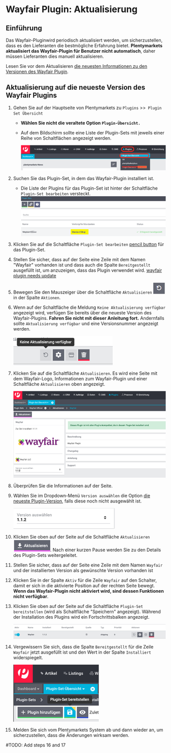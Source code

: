 # Wayfair Plugin: Aktualisierung

## Einführung
Das Wayfair-Pluginwird  periodisch aktualisiert werden, um sicherzustellen, dass es den Lieferanten die bestmögliche Erfahrung bietet. **Plentymarkets aktualisiert das Wayfair-Plugin für Benutzer nicht automatisch**, daher müssen Lieferanten dies manuell aktualisieren.

Lesen Sie vor dem Aktualisieren [die neuesten Informationen zu den Versionen des Wayfair Plugin](https://github.com/wayfair-contribs/plentymarkets-plugin/releases).

## Aktualisierung auf die neueste Version des Wayfair Plugins
1. Gehen Sie auf der Hauptseite von Plentymarkets zu `Plugins` >>` Plugin Set Übersicht`
    * **Wählen Sie nicht die veraltete Option `Plugin-Übersicht.`**

    * Auf dem Bildschirm sollte eine Liste der Plugin-Sets mit jeweils einer Reihe von Schaltflächen angezeigt werden.

        ![plugins_menu_plugin_set_overview](../../../images/de/plugins_menu_plugin_set_overview.png)

2. Suchen Sie das Plugin-Set, in dem das Wayfair-Plugin installiert ist.

    * Die Liste der Plugins für das Plugin-Set ist hinter der Schaltfläche `Plugin-Set bearbeiten` versteckt.
        ![linked clients](../../../images/de/plugin_sets_linked_clients.png)

3. Klicken Sie auf die Schaltfläche `Plugin-Set bearbeiten` [pencil button](../../../images/common/button_pencil.png) für das Plugin-Set.

4. Stellen Sie sicher, dass auf der Seite eine Zeile mit dem Namen "Wayfair" vorhanden ist und dass auch die Spalte `Bereitgestellt` ausgefüllt ist, um anzuzeigen, dass das Plugin verwendet wird.
    [wayfair plugin needs update](../../../images/de/installation/wayfair_plugin_needs_update.png)

5. Bewegen Sie den Mauszeiger über die Schaltfläche `Aktualisieren` ![update button](../../../images/common/button_update.png) in der Spalte `Aktionen`.

5. Wenn auf der Schaltfläche die Meldung `Keine Aktualisierung verfügbar` angezeigt wird, verfügen Sie bereits über die neueste Version des Wayfair-Plugins. **Fahren Sie nicht mit dieser Anleitung fort.** Andernfalls sollte `Aktualisierung verfügbar` und eine Versionsnummer angezeigt werden.

      ![no update](../../../images/de/installation/no_update.png)

6. Klicken Sie auf die Schaltfläche `Aktualisieren`. Es wird eine Seite mit dem Wayfair-Logo, Informationen zum Wayfair-Plugin und einer Schaltfläche `Aktualisieren` oben angezeigt.

    ![update page](../../../images/de/installation/update_page.png)

7. Überprüfen Sie die Informationen auf der Seite.

9. Wählen Sie im Dropdown-Menü `Version auswählen` die Option [die neueste Plugin-Version](https://github.com/wayfair-contribs/plentymarkets-plugin/releases), falls diese noch nicht ausgewählt ist.

    ![update selector](../../../images/de/installation/update_version_selection.png)

10. Klicken Sie oben auf der Seite auf die Schaltfläche `Aktualisieren` ![update button](../../../images/de/installation/update_button.png). Nach einer kurzen Pause werden Sie zu den Details des Plugin-Sets weitergeleitet.

11. Stellen Sie sicher, dass auf der Seite eine Zeile mit dem Namen `Wayfair` und der installierten Version als gewünschte Version vorhanden ist

12. Klicken Sie in der Spalte `Aktiv` für die Zeile `Wayfair` auf den Schalter, damit er sich in die aktivierte Position auf der rechten Seite bewegt. **Wenn das Wayfair-Plugin nicht aktiviert wird, sind dessen Funktionen nicht verfügbar**.

13. Klicken Sie oben auf der Seite auf die Schaltfläche `Plugin-Set bereitstellen` (wird als Schaltfläche "Speichern" angezeigt). Während der Installation des Plugins wird ein Fortschrittsbalken angezeigt.

    ![wayfair plugin not yet deployed](../../../images/de/installation/wayfair_plugin_not_yet_deployed.png)

14. Vergewissern Sie sich, dass die Spalte `Bereitgestellt` für die Zeile `Wayfair` jetzt ausgefüllt ist und den Wert in der Spalte `Installiert` widerspiegelt.

    ![deploy plugin set button](../../../images/de/installation/button_deploy_plugin_set.png)

15. Melden Sie sich vom Plentymarkets System ab und dann wieder an, um sicherzustellen, dass die Änderungen wirksam werden.

#TODO: Add steps 16 and 17
